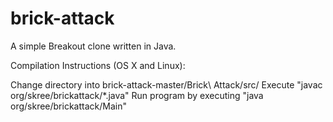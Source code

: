 brick-attack
============

A simple Breakout clone written in Java.


Compilation Instructions (OS X and Linux):

Change directory into brick-attack-master/Brick\ Attack/src/
Execute "javac org/skree/brickattack/*.java"
Run program by executing "java org/skree/brickattack/Main"
